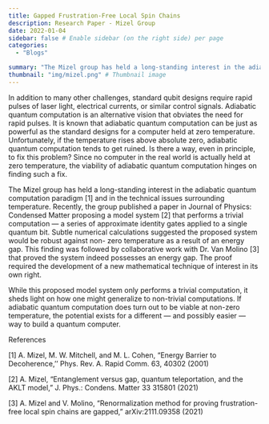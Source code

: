 ```yaml
---
title: Gapped Frustration-Free Local Spin Chains
description: Research Paper - Mizel Group
date: 2022-01-04
sidebar: false # Enable sidebar (on the right side) per page
categories:
  - "Blogs"

summary: "The Mizel group has held a long-standing interest in the adiabatic quantum computation paradigm and in the technical issues surrounding temperature. Recently, the group published a paper in Journal of Physics: Condensed Matter proposing a model system [2] that performs a trivial computation — a series of approximate identity gates applied to a single quantum bit."
thumbnail: "img/mizel.png" # Thumbnail image
---
```

In addition to many other challenges, standard qubit designs require rapid pulses of laser light, electrical currents, or similar control signals. Adiabatic quantum computation is an alternative vision that obviates the need for rapid pulses. It is known that adiabatic quantum computation can be just as powerful as the standard designs for a computer held at zero temperature. Unfortunately, if the temperature rises above absolute zero, adiabatic quantum computation tends to get ruined. Is there a way, even in principle, to fix this problem? Since no computer in the real world is actually held at zero temperature, the viability of adiabatic quantum computation hinges on finding such a fix.

The Mizel group has held a long-standing interest in the adiabatic quantum computation paradigm [1] and in the technical issues surrounding temperature. Recently, the group published a paper in Journal of Physics: Condensed Matter proposing a model system [2] that performs a trivial computation — a series of approximate identity gates applied to a single quantum bit. Subtle numerical calculations suggested the proposed system would be robust against non- zero temperature as a result of an energy gap. This finding was followed by collaborative work with Dr. Van Molino [3] that proved the system indeed possesses an energy gap. The proof required the development of a new mathematical technique of interest in its own right.

While this proposed model system only performs a trivial computation, it sheds light on how one might generalize to non-trivial computations. If adiabatic quantum computation does turn out to be viable at non-zero temperature, the potential exists for a different — and possibly easier — way to build a quantum computer.

References

[1] A. Mizel, M. W. Mitchell, and M. L. Cohen, “Energy Barrier to Decoherence,’’ Phys. Rev. A. Rapid Comm. 63, 40302 (2001)

[2] A. Mizel, “Entanglement versus gap, quantum teleportation, and the AKLT model,” J. Phys.: Condens. Matter 33 315801 (2021)

[3] A. Mizel and V. Molino, “Renormalization method for proving frustration-free local spin chains are gapped,” arXiv:2111.09358 (2021)
